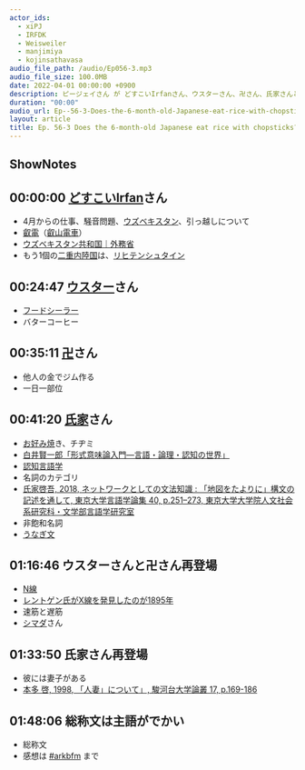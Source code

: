 ```yaml
---
actor_ids:
  - xiPJ
  - IRFDK
  - Weisweiler
  - manjimiya
  - kojinsathavasa
audio_file_path: /audio/Ep056-3.mp3
audio_file_size: 100.0MB
date: 2022-04-01 00:00:00 +0900
description: ピージェイさん が どすこいIrfanさん、ウスターさん、卍さん、氏家さんとウズベキスタン、フードシーラー、他人の金でジムを作る、認知言語学、非飽和名刺、うなぎ文、N線、人妻、総称文などについて話しました。
duration: "00:00"
audio_url: Ep--56-3-Does-the-6-month-old-Japanese-eat-rice-with-chopsticks-e1ghuh0
layout: article
title: Ep. 56-3 Does the 6-month-old Japanese eat rice with chopsticks?
---
```

## ShowNotes

## 00:00:00 [どすこいIrfan](https://twitter.com/IRFDK)さん

* 4月からの仕事、騒音問題、[ウズベキスタン](http://d.hatena.ne.jp/keyword/%A5%A6%A5%BA%A5%D9%A5%AD%A5%B9%A5%BF%A5%F3)、引っ越しについて
* [叡電](http://d.hatena.ne.jp/keyword/%B1%C3%C5%C5)（[叡山電車](https://eizandensha.co.jp/)）
* [ウズベキスタン共和国｜外務省](https://www.mofa.go.jp/mofaj/area/uzbekistan/index.html)
* もう1個の[二重内陸国](https://ja.wikipedia.org/wiki/%E5%86%85%E9%99%B8%E5%9B%BD#%E4%BA%8C%E9%87%8D%E5%86%85%E9%99%B8%E5%9B%BD)は、[リヒテンシュタイン](http://d.hatena.ne.jp/keyword/%A5%EA%A5%D2%A5%C6%A5%F3%A5%B7%A5%E5%A5%BF%A5%A4%A5%F3)

## 00:24:47 [ウスター](https://twitter.com/Weisweiler)さん

* [フードシーラー](https://amzn.to/3IVh4km)
* バターコーヒー

## 00:35:11 [卍](https://twitter.com/manjimiya)さん

* 他人の金でジム作る
* 一日一部位

## 00:41:20 [氏家](https://twitter.com/kojinsathavasa)さん

* [お好み焼](http://d.hatena.ne.jp/keyword/%A4%AA%B9%A5%A4%DF%BE%C6)き、チヂミ
* [白井賢一郎「形式意味論入門―言語・論理・認知の世界」](https://www.amazon.co.jp/dp/4782800037)
* [認知言語学](https://ja.wikipedia.org/wiki/%E8%AA%8D%E7%9F%A5%E8%A8%80%E8%AA%9E%E5%AD%A6)
* 名詞のカテゴリ
* [氏家啓吾, 2018, ネットワークとしての文法知識 : 「地図をたよりに」構文の記述を通して, 東京大学言語学論集 40, p.251–273, 東京大学大学院人文社会系研究科・文学部言語学研究室](https://repository.dl.itc.u-tokyo.ac.jp/records/51190#/)
* 非飽和名詞
* [うなぎ文](https://www.nihongo-appliedlinguistics.net/wp/archives/9054)

## 01:16:46 ウスターさんと卍さん再登場

* [N線](https://ja.wikipedia.org/wiki/N%E7%B7%9A)
* [レントゲン氏がX線を発見したのが1895年](https://twitter.com/Weisweiler/status/1508823767627157506)
* 速筋と遅筋
* [シマダ](https://twitter.com/_buumm)さん

## 01:33:50 氏家さん再登場

* 彼には妻子がある
* [本多 啓, 1998, 「人妻」について」, 駿河台大学論叢 17, p.169-186](http://akirahonda.no.coocan.jp/index2.html)

## 01:48:06 総称文は主語がでかい

* 総称文
* 感想は [#arkbfm](https://twitter.com/hashtag/arkbfm) まで